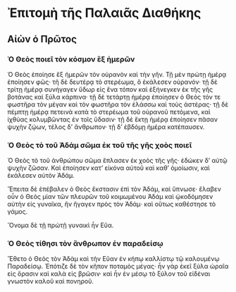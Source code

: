 # Ἐπιτομὴ τῆς Παλαιᾶς Διαθήκης

## Αἰὼν ὁ Πρῶτος

### Ὁ Θεὸς ποιεῖ τὸν κόσμον ἓξ ἡμερῶν

Ὁ Θεὸς ἐποίησε ἕξ ἡμερῶν τόν οὐρανὸν καὶ τὴν γῆν. Τῇ μὲν πρώτῃ ἡμέρᾳ ἐποίησεν φῶς· τῆ δὲ δευτέρᾳ τὸ στερέωμα, ὃ ἐκάλεσεν οὐρανόν· τῇ δὲ τρίτῃ ἡμέρᾳ συνήγαγεν ὕδωρ εἰς ἕνα τόπον καὶ ἐξήνεγκεν ἐκ τῆς γῆς βοτάνας καὶ ξύλα κάρπινα· τῇ δὲ τετάρτῃ ἡμέρᾳ ἐποίησεν ὁ Θεὸς τόν τε φωστῆρα τὸν μέγαν καὶ τὸν φωστῆρα τὸν ἐλάσσω καὶ τοὺς ἀστέρας· τῇ δὲ πέμπτῃ ἡμέρᾳ πετεινὰ κατὰ τὸ στερέωμα τοῦ οὐρανοῦ πετόμενα, καὶ ἰχθύας κολυμβῶντας ἐν τοῖς ὕδασιν· τῇ δὲ ἕκτῃ ἡμέρᾳ ἐποίησεν πᾶσαν ψυχὴν ζῴων, τέλος δ’ ἄνθρωπον· τῇ δ’ ἑβδόμῃ ἡμέρα κατέπαυσεν.

### Ὁ Θεὸς τὸ τοῦ Ἀδάμ σῶμα ἐκ τοῦ τῆς γῆς χοὸς ποιεῖ

Ὁ Θεὸς τὸ τοῦ ἀνθρώπου σῶμα ἔπλασεν ἐκ χοὸς τῆς γῆς· ἐδώκεν δ’ αὐτῷ ψυχὴν ζῶσαν. Καὶ ἐποίησεν κατ’ εἰκόνα αὐτοῦ καὶ καθ’ ὁμοίωσιν, καὶ ἐκάλεσεν αὐτὸν Ἀδάμ.

Ἔπειτα δὲ ἐπέβαλεν ὁ Θεὸς ἔκστασιν ἐπὶ τὸν Ἀδάμ, καὶ ὕπνωσε· ἔλαβεν οὖν ὁ Θεὸς μίαν τῶν πλευρῶν τοῦ κοιμωμένου Ἀδάμ καὶ ᾠκοδόμησεν αὐτὴν εἰς γυναῖκα, ἣν ἤγαγεν πρὸς τὸν Ἀδάμ· καὶ οὕτως καθέστησε τὸ γάμος.

Ὄνομα δὲ τῇ πρώτῇ γυναικὶ ἦν Εὔα.

### Ὁ Θεὸς τίθησι τὸν ἄνθρωπον ἐν παραδείσῳ

Ἔθετο ὁ Θεὸς τὸν Ἀδὰμ καὶ τὴν Εὔαν ἐν κήπῳ καλλίστῳ τῷ καλουμένῳ Παραδείσῳ. Ἐπότιζε δὲ τὸν κῆπον ποταμὸς μέγας· ἦν γὰρ ἐκεῖ ξύλα ὡραῖα εἰς ὄρασιν καὶ καλὰ εἰς βρῶσιν· καὶ ἦν ἐν μέσῳ τὸ ξύλον τοῦ εἰδέναι γνωστὸν καλοῦ καὶ πονηροῦ.
